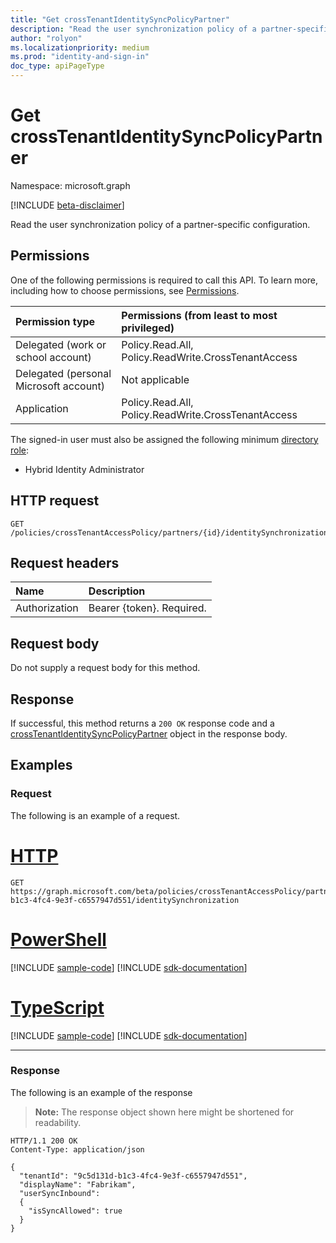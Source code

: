 ```yaml
---
title: "Get crossTenantIdentitySyncPolicyPartner"
description: "Read the user synchronization policy of a partner-specific configuration."
author: "rolyon"
ms.localizationpriority: medium
ms.prod: "identity-and-sign-in"
doc_type: apiPageType
---
```


# Get crossTenantIdentitySyncPolicyPartner
Namespace: microsoft.graph

[!INCLUDE [beta-disclaimer](../../includes/beta-disclaimer.md)]

Read the user synchronization policy of a partner-specific configuration.

## Permissions
One of the following permissions is required to call this API. To learn more, including how to choose permissions, see [Permissions](/graph/permissions-reference).

|Permission type|Permissions (from least to most privileged)|
|:---|:---|
|Delegated (work or school account)|Policy.Read.All, Policy.ReadWrite.CrossTenantAccess|
|Delegated (personal Microsoft account)|Not applicable|
|Application|Policy.Read.All, Policy.ReadWrite.CrossTenantAccess|

The signed-in user must also be assigned the following minimum [directory role](/azure/active-directory/roles/permissions-reference):

+ Hybrid Identity Administrator

## HTTP request

<!-- {
  "blockType": "ignored"
}
-->
``` http
GET /policies/crossTenantAccessPolicy/partners/{id}/identitySynchronization
```

## Request headers
|Name|Description|
|:---|:---|
|Authorization|Bearer {token}. Required.|

## Request body
Do not supply a request body for this method.

## Response

If successful, this method returns a `200 OK` response code and a [crossTenantIdentitySyncPolicyPartner](../resources/crosstenantidentitysyncpolicypartner.md) object in the response body.

## Examples

### Request
The following is an example of a request.

# [HTTP](#tab/http)
<!-- {
  "blockType": "request",
  "name": "get_crosstenantidentitysyncpolicypartner"
}
-->
``` http
GET https://graph.microsoft.com/beta/policies/crossTenantAccessPolicy/partners/9c5d131d-b1c3-4fc4-9e3f-c6557947d551/identitySynchronization
```

# [PowerShell](#tab/powershell)
[!INCLUDE [sample-code](../includes/snippets/powershell/get-crosstenantidentitysyncpolicypartner-powershell-snippets.md)]
[!INCLUDE [sdk-documentation](../includes/snippets/snippets-sdk-documentation-link.md)]

# [TypeScript](#tab/typescript)
[!INCLUDE [sample-code](../includes/snippets/typescript/get-crosstenantidentitysyncpolicypartner-typescript-snippets.md)]
[!INCLUDE [sdk-documentation](../includes/snippets/snippets-sdk-documentation-link.md)]

---

### Response
The following is an example of the response
>**Note:** The response object shown here might be shortened for readability.
<!-- {
  "blockType": "response",
  "truncated": true,
  "@odata.type": "microsoft.graph.crossTenantIdentitySyncPolicyPartner"
}
-->
``` http
HTTP/1.1 200 OK
Content-Type: application/json

{
  "tenantId": "9c5d131d-b1c3-4fc4-9e3f-c6557947d551",
  "displayName": "Fabrikam",
  "userSyncInbound":
  {
    "isSyncAllowed": true
  }
}
```


